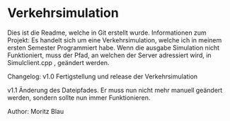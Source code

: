 # Verkehrsimulation
Dies ist die Readme, welche in Git erstellt wurde.
Informationen zum Projekt:
Es handelt sich um eine Verkehrsimulation, welche ich in meinem ersten Semester Programmiert habe. Wenn die ausgabe Simulation nicht Funktioniert, muss der Pfad, an welchen der Server adressiert wird, in Simulclient.cpp , geändert werden.

Changelog:
v1.0
Fertigstellung und release der Verkehrsimulation

v1.1
Änderung des Dateipfades. Er muss nun nicht mehr manuell geändert werden, sondern sollte nun immer Funktionieren.

Author: Moritz Blau
